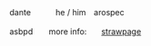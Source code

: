 dante　 　 ​
​
he / him　arospec 　​
​

asbpd　　more info: ​
​
　[strawpage](https://summerfrisb.straw.page)　

